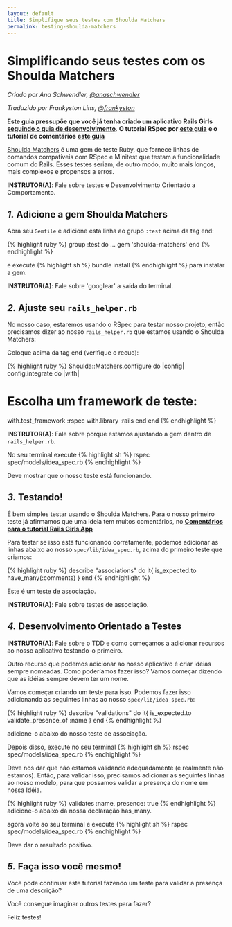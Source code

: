 ```yaml
---
layout: default
title: Simplifique seus testes com Shoulda Matchers
permalink: testing-shoulda-matchers
---
```


# Simplificando seus testes com os Shoulda Matchers

_Criado por Ana Schwendler, [@anaschwendler](https://twitter.com/anaschwendler)_

_Traduzido por Frankyston Lins, [@frankyston](https://twitter.com/frankyston)_

**Este guia pressupõe que você já tenha criado um aplicativo Rails Girls** [**seguindo o guia de desenvolvimento**](/app).
**O tutorial RSpec por** [**este guia**](/testing-rspec)
**e o tutorial de comentários** [**este guia**](/commenting)

[Shoulda Matchers](https://github.com/thoughtbot/shoulda-matchers) é uma gem de teste Ruby, que fornece linhas de comandos compatíveis com RSpec e Minitest que testam a funcionalidade comum do Rails. Esses testes seriam, de outro modo, muito mais longos, mais complexos e propensos a erros.

**INSTRUTOR(A)**: Fale sobre testes e Desenvolvimento Orientado a Comportamento.

## _1._ Adicione a gem Shoulda Matchers

Abra seu `Gemfile` e adicione esta linha ao grupo `:test` acima da tag end:

{% highlight ruby %}
group :test do
  ...
  gem 'shoulda-matchers'
end
{% endhighlight %}

e execute
{% highlight sh %}
bundle install
{% endhighlight %}
para instalar a gem.

**INSTRUTOR(A)**: Fale sobre 'googlear' a saída do terminal.

## _2._ Ajuste seu `rails_helper.rb`

No nosso caso, estaremos usando o RSpec para testar nosso projeto, então precisamos dizer ao nosso `rails_helper.rb` que estamos usando o Shoulda Matchers:

Coloque acima da tag end (verifique o recuo):

{% highlight ruby %}
Shoulda::Matchers.configure do |config|
  config.integrate do |with|
  # Escolha um framework de teste:
  with.test_framework :rspec
  with.library :rails
  end
end
{% endhighlight %}

**INSTRUTOR(A)**: Fale sobre porque estamos ajustando a gem dentro de `rails_helper.rb`.

No seu terminal execute
{% highlight sh %}
rspec spec/models/idea_spec.rb
{% endhighlight %}

Deve mostrar que o nosso teste está funcionando.

## _3._ Testando!

É bem simples testar usando o Shoulda Matchers.
Para o nosso primeiro teste já afirmamos que uma ideia tem muitos comentários, no [**Comentários para o tutorial Rails Girls App**](/commenting)

Para testar se isso está funcionando corretamente, podemos adicionar as linhas abaixo ao nosso `spec/lib/idea_spec.rb`, acima do primeiro teste que criamos:

{% highlight ruby %}
describe "associations" do
  it{ is_expected.to have_many(:comments) }
end
{% endhighlight %}

Este é um teste de associação.

**INSTRUTOR(A)**: Fale sobre testes de associação.

## _4._ Desenvolvimento Orientado a Testes

**INSTRUTOR(A)**: Fale sobre o TDD e como começamos a adicionar recursos ao nosso aplicativo testando-o primeiro.

Outro recurso que podemos adicionar ao nosso aplicativo é criar ideias sempre nomeadas. Como poderíamos fazer isso? Vamos começar dizendo que as idéias sempre devem ter um nome.

Vamos começar criando um teste para isso. Podemos fazer isso adicionando as seguintes linhas ao nosso `spec/lib/idea_spec.rb`:

{% highlight ruby %}
describe "validations" do
  it{ is_expected.to validate_presence_of :name }
end
{% endhighlight %}

adicione-o abaixo do nosso teste de associação.

Depois disso, execute no seu terminal
{% highlight sh %}
rspec spec/models/idea_spec.rb
{% endhighlight %}

Deve nos dar que não estamos validando adequadamente (e realmente não estamos). Então, para validar isso, precisamos adicionar as seguintes linhas ao nosso modelo, para que possamos validar a presença do nome em nossa Idéia.

{% highlight ruby %}
validates :name, presence: true
{% endhighlight %}
adicione-o abaixo da nossa declaração has_many.

agora volte ao seu terminal e execute
{% highlight sh %}
rspec spec/models/idea_spec.rb
{% endhighlight %}

Deve dar o resultado positivo.

## _5._ Faça isso você mesmo!

Você pode continuar este tutorial fazendo um teste para validar a presença de uma descrição?

Você consegue imaginar outros testes para fazer?

Feliz testes!
